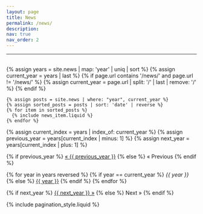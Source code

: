 ```yaml
---
layout: page
title: News
permalink: /news/
description: 
nav: true
nav_order: 2
---
```


<hr />

<br>

<div class="news">
  <div class="grid">
    {% assign years = site.news | map: 'year' | uniq | sort %}
    {% assign current_year = years | last %}
    {% if page.url contains '/news/' and page.url != '/news/' %}
      {% assign current_year = page.url | split: '/' | last | remove: '/' %}
    {% endif %}

    {% assign posts = site.news | where: "year", current_year %}
    {% assign sorted_posts = posts | sort: 'date' | reverse %}
    {% for item in sorted_posts %}
      {% include news_item.liquid %}
    {% endfor %}
  </div>
</div>

<!-- Pagination links -->
<div class="pagination-links">
  {% assign current_index = years | index_of: current_year %}
  {% assign previous_year = years[current_index | minus: 1] %}
  {% assign next_year = years[current_index | plus: 1] %}

  {% if previous_year %}
    <a href="{{ site.baseurl }}/news/{{ previous_year }}/">&laquo; {{ previous_year }}</a>
  {% else %}
    <span>&laquo; Previous</span>
  {% endif %}

  {% for year in years reversed %}
    {% if year == current_year %}
      <em>{{ year }}</em>
    {% else %}
      <a href="{{ site.baseurl }}/news/{{ year }}/">{{ year }}</a>
    {% endif %}
  {% endfor %}

  {% if next_year %}
    <a href="{{ site.baseurl }}/news/{{ next_year }}/">{{ next_year }} &raquo;</a>
  {% else %}
    <span>Next &raquo;</span>
  {% endif %}
</div>

{% include pagination_style.liquid %}
